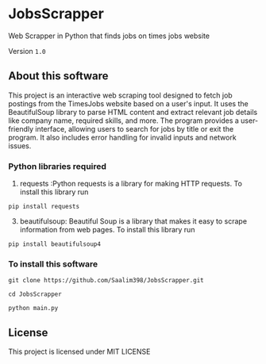 # JobsScrapper
Web Scrapper in Python that finds jobs on times jobs website  

Version `1.0`  

## About this software 
This project is an interactive web scraping tool designed to fetch job postings from the TimesJobs website based on a user's input. It uses the BeautifulSoup library to parse HTML content and extract relevant job details like company name, required skills, and more. The program provides a user-friendly interface, allowing users to search for jobs by title or exit the program. It also includes error handling for invalid inputs and network issues.  

### Python libraries required   
1. requests :Python requests is a library for making HTTP requests.
To install this library run
```
pip install requests
```
3. beautifulsoup: Beautiful Soup is a library that makes it easy to scrape information from web pages.
To install this library run
```
pip install beautifulsoup4
```

### To install this software  
```
git clone https://github.com/Saalim398/JobsScrapper.git
```   
```
cd JobsScrapper
```   
```
python main.py
```

## License    
This project is licensed under MIT LICENSE
